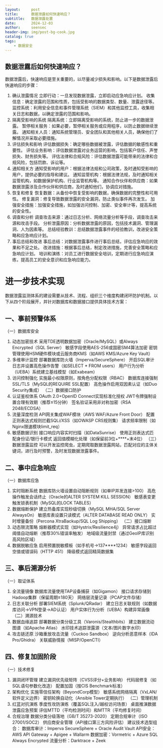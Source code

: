 ```yaml
---
layout:     post
title:      数据泄露如何快速响应？
subtitle:   数据泄露处置
date:       2024-12-03
author:     seensec
header-img: img/post-bg-cook.jpg
catalog: true
tags:
    - 数据安全
---
```




## 数据泄露后如何快速响应？
数据泄露后，快速响应是至关重要的，以尽量减少损失和影响。以下是数据泄露后快速响应的步骤：
1. 确认泄露情况
立即行动：一旦发现数据泄露，立即启动应急响应计划。
收集信息：确定泄露的范围和性质，包括受影响的数据类型、数量、泄露途径等。
监控系统：利用安全信息和事件管理系统（SIEM）和其他监控工具，收集相关日志和数据，以确定泄露的范围和影响。
2. 隔离受影响的系统
隔离系统：立即隔离受影响的系统，防止进一步的数据泄露。
暂停相关服务：如果必要，暂停相关服务或应用程序，以防止数据继续泄露。
通知相关人员：通知系统管理员、安全团队和其他相关人员，确保他们了解情况并采取必要措施。
3. 评估损失和影响
评估数据损失：确定哪些数据被泄露，评估数据的敏感性和重要性。
评估业务影响：评估数据泄露对业务运营的影响，包括客户信任、声誉损失、财务损失等。
评估法律和合规风险：评估数据泄露可能带来的法律和合规风险，包括罚款、诉讼等。
4. 通知相关方
通知受影响的用户：根据法律法规和公司政策，及时通知受影响的用户，提供必要的指导和建议。
通知监管机构：根据法律法规，及时通知相关监管机构，如数据保护机构、行业监管机构等。
通知合作伙伴和供应商：如果数据泄露涉及合作伙伴和供应商，及时通知他们，协调应对措施。
5. 恢复和修复
恢复数据：从备份中恢复受影响的数据，确保数据的完整性和可用性。
修复漏洞：修复导致数据泄露的安全漏洞，防止类似事件再次发生。
加强安全措施：加强安全措施，如加强访问控制、加密、安全审计等，提高系统的安全性。
6. 调查和分析
调查攻击来源：通过日志分析、网络流量分析等手段，调查攻击来源和攻击手段。
分析泄露原因：分析数据泄露的原因，包括技术漏洞、管理漏洞、人为因素等。
总结经验教训：总结数据泄露事件的经验教训，改进安全策略和应急响应计划。
7. 事后总结和改进
事后总结：对数据泄露事件进行事后总结，评估应急响应的效果和不足之处。
改进措施：根据事后总结，制定改进措施，完善安全策略和应急响应计划。
培训和演练：对员工进行数据安全培训，定期进行应急响应演练，提高员工的安全意识和应急响应能力。
# 进一步技术实现
数据泄露监测体系的建设需要从技术、流程、组织三个维度构建闭环防护机制。以下从四个阶段展开，并针对数据库和数据接口提供具体技术方案：
## 一、事前预警体系
（一）数据库安全
1. 动态加密技术
采用TDE透明数据加密（Oracle/MySQL）或Always Encrypted（SQL Server）
敏感字段使用AES-256或国密SM4算法加密
密钥管理使用HSM硬件模块或云服务商KMS（如AWS KMS/Azure Key Vault）
2. 多维审计监控
部署数据库防火墙（Imperva/SecureSphere）
开启SQL审计日志并设置高危操作告警（如SELECT * FROM users）
用户行为分析（UEBA）系统建立基线模型（如Exabeam）
3. 访问控制强化
实施最小权限原则，按角色分配权限（RBAC）
数据库连接强制SSL/TLS（MySQL的REQUIRE SSL配置）
高危操作启用双因素认证（如Duo Security集成）
（二）数据接口防护
1. 认证鉴权体系
OAuth 2.0+OpenID Connect实现标准化授权
JWT令牌强制设置合理有效期（推荐≤15分钟）
签名验证采用非对称加密（RSA 2048/ECDSA）
2. 流量深度检测
API网关集成WAF模块（AWS WAF/Azure Front Door）
配置正则表达式规则拦截SQLi/XSS（如OWASP CRS规则集）
请求频率限制（如Nginx限速模块limit_req）
3. 敏感数据识别
接口响应内容实时扫描（如DataSunrise）
使用正则表达式匹配身份证/银行卡模式
返回值模糊化处理（如保留前3位+****+末4位）
（三）数据泄露监控
可以开发监控爬虫，定期爬取数据泄露网站，匹配对应的主体关键词，进行及时预警，及时发现数据泄露事件。

## 二、事中应急响应
（一）数据库应急
1. 实时阻断系统
数据库防火墙设置自动阻断规则（如单IP并发连接>100）
高危操作触发会话终止（Oracle的ALTER SYSTEM KILL SESSION）
敏感表变更触发锁表机制（MySQL的LOCK TABLES）
2. 数据熔断保护
建立热备库实现秒级切换（MySQL MHA/SQL Server AlwaysOn）
敏感库表设置只读模式（ALTER DATABASE READ ONLY）
实时增量备份（Percona XtraBackup/SQL Log Shipping）
（二）接口熔断
1. 动态限流策略
熔断器模式实现（如Hystrix/Resilience4j）
异常请求占比超过阈值自动熔断（推荐30%错误率触发）
地域级流量封禁（通过GeoIP库识别高风险区域）
2. 数据脱敏应急
启用预置脱敏模板（如手机号→137****1234）
敏感字段返回空值或错误码（HTTP 451）
降级模式返回精简数据集
## 三、事后溯源分析
（一）取证体系
1. 全流量镜像
数据库流量使用TAP设备捕获（如Gigamon）
接口请求存储到Hadoop集群（保留周期≥180天）
网络层流量记录（PCAP文件存储）
2. 日志关联分析
部署SIEM系统（Splunk/QRadar）
建立日志关联规则（如数据库访问→VPN登录→AD认证）
用户实体行为分析（UEBA）构建异常画像
（二）溯源技术
1. 数据血缘追踪
部署数据分类分级工具（Varonis/Stealthbits）
建立数据流动图谱（如Apache Atlas）
水印技术追踪泄露源（文本/图片数字水印）
2. 攻击链还原
沙箱重放攻击流量（Cuckoo Sandbox）
逆向分析恶意样本（IDA Pro/Ghidra）
关联威胁情报（MISP/OpenCTI）
## 四、修复加固阶段
（一）技术修复
1. 漏洞闭环管理
建立漏洞优先级矩阵（CVSS评分+业务影响）
代码层修复（如SQL语句参数化改造）
配置加固（按CIS Benchmark标准）
2. 架构优化
实施零信任架构（BeyondCorp模型）
敏感系统网络隔离（VxLAN/软件定义边界）
密钥轮换自动化（Ansible Tower定期执行）
（二）管理机制
1. 红蓝对抗演练
季度性攻防演练（覆盖SQL注入/越权访问场景）
桌面推演数据泄露应急预案
评估MTTD（平均检测时间）和MTTR（平均修复时间）
2. 合规治理
数据分类分级落地（GB/T 35273-2020）
定期合规审计（ISO 27001/SOC2）
供应商安全管理（API接口第三方风险评估）
建议技术选型组合：
数据库审计：Imperva SecureSphere + Oracle Audit Vault
API安全：AWS API Gateway + Apigee + Wallarm
数据加密：Vormetric + Azure SQL Always Encrypted
流量分析：Darktrace + Zeek
